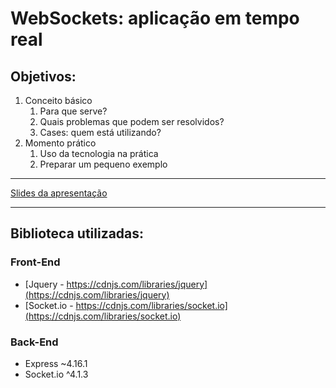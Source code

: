 # WebSockets: aplicação em tempo real
## Objetivos:
1. Conceito básico
    1. Para que serve?
    1. Quais problemas que podem ser resolvidos?
    1. Cases: quem está utilizando?
1. Momento prático
    1. Uso da tecnologia na prática
    1. Preparar um pequeno exemplo

---
[Slides da apresentação](https://github.com/felipebeskow/webSocket/blob/main/Apresentação.pdf)

----

## Biblioteca utilizadas:
### Front-End
* [Jquery - https://cdnjs.com/libraries/jquery](https://cdnjs.com/libraries/jquery)
* [Socket.io - https://cdnjs.com/libraries/socket.io](https://cdnjs.com/libraries/socket.io)
### Back-End
* Express ~4.16.1
* Socket.io ^4.1.3
